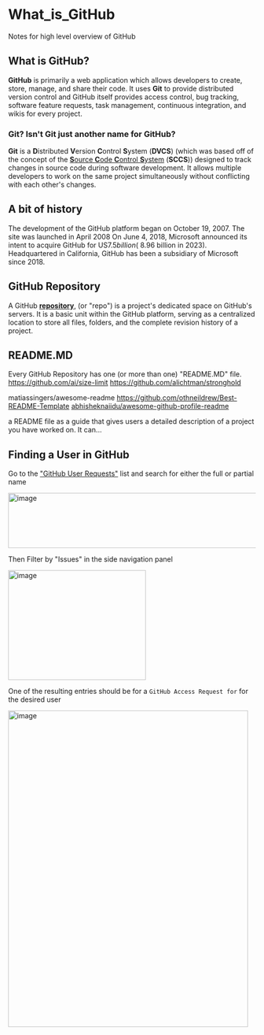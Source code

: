 # What_is_GitHub
Notes for high level overview of GitHub

## What is GitHub?
**GitHub** is primarily a web application which allows developers to create, store, manage, and share their code.
It uses **Git** to provide distributed version control and GitHub itself provides access control, bug tracking, software feature requests, task management, continuous integration, and wikis for every project.

### Git? Isn't Git just another name for GitHub?
**Git** is a **D**istributed **V**ersion **C**ontrol **S**ystem (**DVCS**) (which was based off of the concept of the [**S**ource **C**ode **C**ontrol **S**ystem](https://en.wikipedia.org/wiki/Source_Code_Control_System) (**SCCS**)) designed to track changes in source code during software development. It allows multiple developers to work on the same project simultaneously without conflicting with each other's changes. 

## A bit of history
The development of the GitHub platform began on October 19, 2007. The site was launched in April 2008
On June 4, 2018, Microsoft announced its intent to acquire GitHub for US$7.5 billion (~$8.96 billion in 2023). 
Headquartered in California, GitHub has been a subsidiary of Microsoft since 2018.

## GitHub Repository
A GitHub [**repository**](https://docs.github.com/en/repositories/creating-and-managing-repositories/about-repositories), (or "repo") is a project's dedicated space on GitHub's servers.
It is a basic unit within the GitHub platform, serving as a centralized location to store all files, folders, and the complete revision history of a project. 

## README.MD
Every GitHub Repository has one (or more than one) "README.MD" file.
https://github.com/ai/size-limit
https://github.com/alichtman/stronghold

matiassingers/awesome-readme
https://github.com/othneildrew/Best-README-Template
[abhisheknaiidu/awesome-github-profile-readme](https://github.com/abhisheknaiidu/awesome-github-profile-readme)

a README file as a guide that gives users a detailed description of a project you have worked on. It can...




## Finding a User in GitHub
Go to the ["GitHub User Requests"](https://github.com/department-of-veterans-affairs/github-user-requests) list and search for either the full or partial name

<img width="561" height="112" alt="image" src="https://github.com/user-attachments/assets/5fc6a572-a9ad-4afb-b754-11b54ef1a6c5" />

Then Filter by "Issues" in the side navigation panel

<img width="280" height="223" alt="image" src="https://github.com/user-attachments/assets/6429e857-7183-4a8b-9fe5-49eb0b3bf74f" />


One of the resulting entries should be for a `GitHub Access Request for` for the desired user

<img width="488" height="643" alt="image" src="https://github.com/user-attachments/assets/f9a704a5-fef9-43d3-83d5-c375abefdb82" />



